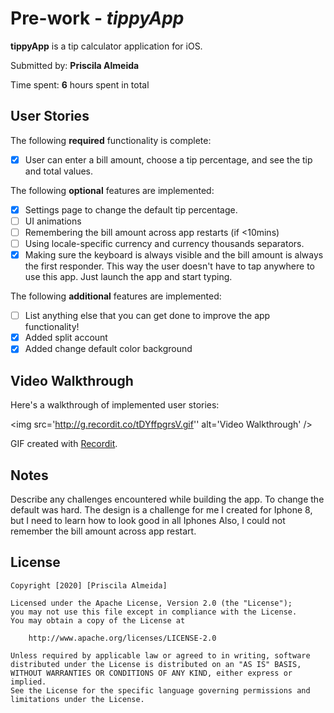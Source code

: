 # Pre-work - *tippyApp*

**tippyApp** is a tip calculator application for iOS.

Submitted by: **Priscila Almeida**

Time spent: **6** hours spent in total

## User Stories

The following **required** functionality is complete:

* [x] User can enter a bill amount, choose a tip percentage, and see the tip and total values.

The following **optional** features are implemented:
* [x] Settings page to change the default tip percentage.
* [ ] UI animations
* [ ] Remembering the bill amount across app restarts (if <10mins)
* [ ] Using locale-specific currency and currency thousands separators.
* [x] Making sure the keyboard is always visible and the bill amount is always the first responder. This way the user doesn't have to tap anywhere to use this app. Just launch the app and start typing.

The following **additional** features are implemented:

- [ ] List anything else that you can get done to improve the app functionality!
- [x] Added split account
- [x] Added change default color background

## Video Walkthrough 

Here's a walkthrough of implemented user stories:

<img src='http://g.recordit.co/tDYffpgrsV.gif'' alt='Video Walkthrough' />

GIF created with [Recordit](https://recordit.co/).

## Notes

Describe any challenges encountered while building the app.
To change the default was hard. The design is a challenge for me I created for Iphone 8, but I need to learn how to look good in all Iphones
Also, I could not remember the bill amount across app restart.

## License

    Copyright [2020] [Priscila Almeida]

    Licensed under the Apache License, Version 2.0 (the "License");
    you may not use this file except in compliance with the License.
    You may obtain a copy of the License at

        http://www.apache.org/licenses/LICENSE-2.0

    Unless required by applicable law or agreed to in writing, software
    distributed under the License is distributed on an "AS IS" BASIS,
    WITHOUT WARRANTIES OR CONDITIONS OF ANY KIND, either express or implied.
    See the License for the specific language governing permissions and
    limitations under the License.
